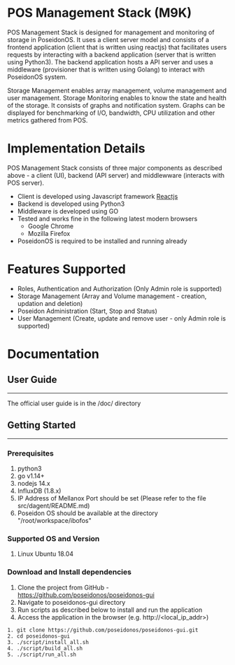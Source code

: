 # POS Management Stack (M9K)
POS Management Stack is designed for management and monitoring of storage in PoseidonOS. It uses a client server model and consists of a frontend application (client that is written using reactjs) that facilitates users requests by interacting with a backend application (server that is written using Python3). The backend application hosts a API server and uses a middleware (provisioner that is written using Golang) to interact with PoseidonOS system.

Storage Management enables array management, volume management and user management. Storage Monitoring enables to know the state and health of the storage. It consists of graphs and notification system. Graphs can be displayed for benchmarking of I/O, bandwidth, CPU utilization and other metrics gathered from POS.

# Implementation Details

POS Management Stack consists of three major components as described above - a client (UI), backend (API server) and middlewware (interacts with POS server). 
* Client is developed using Javascript framework [Reactjs](https://reactjs.org/)
* Backend is developed using Python3 
* Middleware is developed using GO
* Tested and works fine in the following latest modern browsers
    * Google Chrome 
    * Mozilla Firefox 
* PoseidonOS is required to be installed and running already  

# Features Supported
* Roles, Authentication and Authorization (Only Admin role is supported)
* Storage Management (Array and Volume management - creation, updation and deletion)
* Poseidon Administration (Start, Stop and Status)
* User Management (Create, update and remove user - only Admin role is supported)

# Documentation

## User Guide
---
The official user guide is in the /doc/ directory

## Getting Started
---
### Prerequisites 
1. python3
2. go v1.14+
3. nodejs 14.x
4. InfluxDB (1.8.x)
5. IP Address of Mellanox Port should be set (Please refer to the file src/dagent/README.md)
6. Poseidon OS should be available at the directory "/root/workspace/ibofos"

### Supported OS and Version
1. Linux Ubuntu 18.04

### Download and Install dependencies 
1. Clone the project from GitHub - https://github.com/poseidonos/poseidonos-gui
2. Navigate to poseidonos-gui directory
3. Run scripts as described below to install and run the application
4. Access the application in the browser (e.g. http://<local_ip_addr>)

```
1. git clone https://github.com/poseidonos/poseidonos-gui.git
2. cd poseidonos-gui
3. ./script/install_all.sh
4. ./script/build_all.sh
5. ./script/run_all.sh
```
